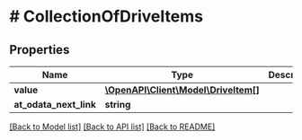 # # CollectionOfDriveItems

## Properties

Name | Type | Description | Notes
------------ | ------------- | ------------- | -------------
**value** | [**\OpenAPI\Client\Model\DriveItem[]**](DriveItem.md) |  | [optional]
**at_odata_next_link** | **string** |  | [optional]

[[Back to Model list]](../../README.md#models) [[Back to API list]](../../README.md#endpoints) [[Back to README]](../../README.md)

